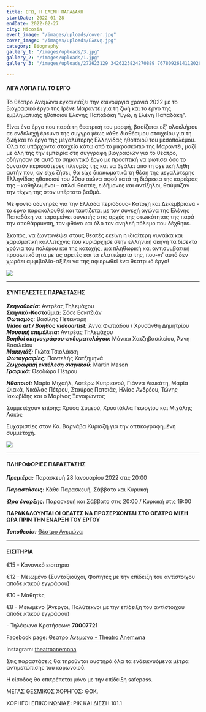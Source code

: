```yaml
---
title: ΕΓΩ, Η ΕΛΕΝΗ ΠΑΠΑΔΑΚΗ
startDate: 2022-01-28
endDate: 2022-02-27
city: Nicosia
event_image: "/images/uploads/cover.jpg"
cover_image: "/images/uploads/Ελενη.jpg"
category: Biography
gallery_1: "/images/uploads/3.jpg"
gallery_2: "/images/uploads/1.jpg"
gallery_3: "/images/uploads/272623129_3426223824270889_767809261411202629_n.jpg"

---
```

#### ΛΙΓΑ ΛΟΓΙΑ ΓΙΑ ΤΟ ΕΡΓΟ

Το θέατρο Ανεμώνα εγκαινιάζει την καινούργια χρονιά 2022 με το βιογραφικό έργο της Ιρένε Μαραντέι για τη ζωή και το έργο της εμβληματικής ηθοποιού Ελένης Παπαδάκη “Εγώ, η Ελένη Παπαδάκη”.

Είναι ένα έργο που παρά τη θεατρική του μορφή, βασίζεται εξ’ ολοκλήρου σε ενδελεχή έρευνα της συγγραφέως κάθε διαθέσιμου στοιχείου για τη ζωή και το έργο της μεγαλύτερης Ελληνίδας ηθοποιού του μεσοπολέμου. Όλα τα υπάρχοντα στοιχεία κάτω από το μικροσκόπιο της Μαραντέι, μαζί με όλη της την εμπειρία στη συγγραφή βιογραφιών για το θέατρο, οδήγησαν σε αυτό το σημαντικό έργο με προοπτική να φωτίσει όσο το δυνατόν περισσότερες πλευρές της και να βγάλει από τη σχετική λήθη αυτήν που, αν είχε ζήσει, θα είχε δικαιωματικά τη θέση της μεγαλύτερης Ελληνίδας ηθοποιού του 20ου αιώνα αφού κατά τη διάρκεια της καριέρας της – καθηλωμένοι – απλοί θεατές, ειδήμονες και αντίζηλοι, θαύμαζαν την τέχνη της στον υπέρτατο βαθμό.

Με φόντο οδυνηρές για την Ελλάδα περιόδους- Κατοχή και Δεκεμβριανά - το έργο παρακολουθεί και ταυτίζεται με τον συνεχή αγώνα της Ελένης Παπαδάκη να παραμείνει συνεπής στις αρχές της στωικότητας της παρά την αποθάρρυνση, τον φθόνο και όλο τον ανηλεή πόλεμο που δέχθηκε.

Σκοπός, να ζωντανέψει στους θεατές εκείνη η ιδιαίτερη γυναίκα και χαρισματική καλλιτέχνις που κυριάρχησε στην ελληνική σκηνή τα δίσεκτα χρόνια του πολέμου και της κατοχής, μια πληθωρική και αντισυμβατική προσωπικότητα με τις αρετές και τα ελαττώματα της, που-γι’ αυτό δεν χωράει αμφιβολία-αξίζει να της αφιερωθεί ένα θεατρικό έργο!

![](/images/uploads/8.jpg)

***

#### ΣΥΝΤΕΛΕΣΤΕΣ ΠΑΡΑΣΤΑΣΗΣ

**_Σκηνοθεσία:_** Αντρέας Τηλεμάχου  
**Σκηνικά-Κοστούμια:** Σόσε Εσκιτζιάν  
**_Φωτισμός:_** Βασίλης Πετεινάρη  
**_Video art / Βοηθός videoartist:_** Άννα Φωτιάδου / Χρυσάνθη Δημητρίου  
**_Μουσική επιμέλεια:_** Αντρέας Τηλεμάχου  
**_Βοηθοί σκηνογράφου-ενδυματολόγου:_** Μόνικα Χατζηβασιλείου, Άννη Βασιλείου  
**_Μακιγιάζ:_** Γιώτα Τσιολάκκη  
**_Φωτογραφίες:_** Παντελής Χατζημηνά  
**_Ζωγραφική εκτέλεση σκηνικού:_** Martin Mason  
**_Γραφικά:_** Θεοδώρα Πέτρου

**_Ηθοποιοί:_** Μαρία Μιχαήλ, Αστέρω Κυπριανού, Γιάννα Λευκάτη, Μαρία Φιακά, Νικόλας Πέτρου, Σταύρος Πατσιάς, Ηλίας Ανδρέου, Τώνης Ιακωβίδης και ο Μαρίνος Ξενοφώντος

Συμμετέχουν επίσης: Χρύσα Συμεού, Χρυστάλλα Γεωργίου και Μιχάλης Ασκός

Ευχαριστίες στον Κο. Βαρνάβα Κυριαζή για την οπτικογραφημένη συμμετοχή.

![](/images/uploads/272663050_3426223714270900_2028067647784349600_n.jpg)

***

#### ΠΛΗΡΟΦΟΡΙΕΣ ΠΑΡΑΣΤΑΣΗΣ

**_Πρεμιέρα:_** Παρασκευή 28 Ιανουαρίου 2022 στις 20:00

**_Παραστάσεις:_** Κάθε Παρασκευή, Σάββατο και Κυριακή

**_Ώρα έναρξης:_** Παρασκευή και Σάββατο στις 20:00 / Κυριακή στις 19:00

**ΠΑΡΑΚΑΛΟΥΝΤΑΙ ΟΙ ΘΕΑΤΕΣ ΝΑ ΠΡΟΣΕΡΧΟΝΤΑΙ ΣΤΟ ΘΕΑΤΡΟ ΜΙΣΗ ΩΡΑ ΠΡΙΝ ΤΗΝ ΕΝΑΡΞΗ ΤΟΥ ΕΡΓΟΥ**

**_Τοποθεσία:_** [Θέατρο Ανεμώνα](https://www.google.com/maps/place/%CE%98%CE%95%CE%91%CE%A4%CE%A1%CE%9F+%CE%91%CE%9D%CE%95%CE%9C%CE%A9%CE%9D%CE%91/@35.1186169,33.3784454,17z/data=!3m1!4b1!4m5!3m4!1s0x14de19d165417881:0x5482cd1472102e74!8m2!3d35.1186169!4d33.3806341 "https://www.google.com/maps/place/%CE%98%CE%95%CE%91%CE%A4%CE%A1%CE%9F+%CE%91%CE%9D%CE%95%CE%9C%CE%A9%CE%9D%CE%91/@35.1186169,33.3784454,17z/data=!3m1!4b1!4m5!3m4!1s0x14de19d165417881:0x5482cd1472102e74!8m2!3d35.1186169!4d33.3806341")

***

#### ΕΙΣΙΤΗΡΙΑ

€15 - Κανονικό εισιτηριο

€12 - Μειωμένο (Συνταξιούχοι, Φοιτητές με την επίδειξη του αντίστοιχου αποδεικτικού εγγράφου)

€10 - Μαθητές

€8 - Μειωμένο (Άνεργοι, Πολύτεκνοι με την επίδειξη του αντίστοιχου αποδεικτικού εγγράφου)

\- Τηλέφωνο Κρατήσεων: **70007721**

Facebook page: [Θεατρο Ανεμωνα - Theatro Anemwna](https://www.facebook.com/TheatroAnemwna "https://www.facebook.com/TheatroAnemwna")

Instagram: [theatroanemona](https://www.instagram.com/theatroanemona/ "https://www.instagram.com/theatroanemona/")

Στις παραστάσεις θα τηρούνται αυστηρά όλα τα ενδεικνυόμενα μέτρα αντιμετώπισης του κορωνοιού.

Η είσοδος θα επιτρέπεται μόνο με την επίδειξη safepass.

ΜΕΓΑΣ ΘΕΣΜΙΚΟΣ ΧΟΡΗΓΟΣ: ΘΟΚ.

ΧΟΡΗΓΟΙ ΕΠΙΚΟΙΝΩΝΙΑΣ: ΡΙΚ ΚΑΙ ΔΙΕΣΗ 101.1